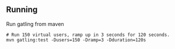 Running
-------

Run gatling from maven

```
# Run 150 virtual users, ramp up in 3 seconds for 120 seconds.
mvn gatling:test -Dusers=150 -Dramp=3 -Dduration=120s
```